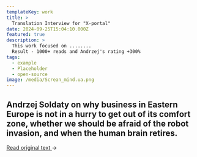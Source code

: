 ```yaml
---
templateKey: work
title: >
  Translation Interview for "X-portal"
date: 2024-09-25T15:04:10.000Z
featured: true
description: >
  This work focused on ........
  Result - 1000+ reads and Andrzej's rating +300%
tags:
  - example
  - Placeholder
  - open-source
image: /media/Screan_mind.ua.png
---
```

## Andrzej Soldaty on why business in Eastern Europe is not in a hurry to get out of its comfort zone, whether we should be afraid of the robot invasion, and when the human brain retires.

[Read original text ](<>)→
